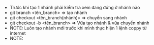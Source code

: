 - Trước khi tạo 1 nhánh phải kiểm tra xem đang đứng ở nhánh nào
- git branch <tên_branch> => tạo nhánh
- git checkout <tên_branch(nhánh)> => chuyển sang nhánh
- git checkout -b <tên_branch> => Vừa tạo nhánh & vừa chuyển nhánh
- NOTE: Luôn tạo nhánh mới trước khi mình thực hiện 1 lệnh coppy từ internet
- NOTE: 
